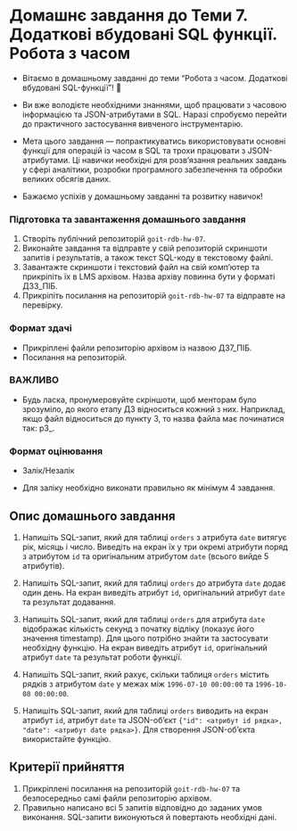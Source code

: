 # Домашнє завдання до Теми 7. Додаткові вбудовані SQL функції. Робота з часом

- Вітаємо в домашньому завданні до теми “Робота з часом. Додаткові вбудовані SQL-функції”! 🙂

- Ви вже володієте необхідними знаннями, щоб працювати з часовою інформацією та JSON-атрибутами в SQL. Наразі спробуємо перейти до практичного застосування вивченого інструментарію.

- Мета цього завдання — попрактикуватись використовувати основні функції для операцій із часом в SQL та трохи працювати з JSON-атрибутами. Ці навички необхідні для розв’язання реальних завдань у сфері аналітики, розробки програмного забезпечення та обробки великих обсягів даних.

- Бажаємо успіхів у домашньому завданні та розвитку навичок!

### Підготовка та завантаження домашнього завдання

1. Створіть публічний репозиторій `goit-rdb-hw-07`.
2. Виконайте завдання та відправте у свій репозиторій скриншоти запитів і результатів, а також текст SQL-коду в текстовому файлі.
3. Завантажте скриншоти і текстовий файл на свій комп’ютер та прикріпіть їх в LMS архівом. Назва архіву повинна бути у форматі ДЗ3_ПІБ.
4. Прикріпіть посилання на репозиторій `goit-rdb-hw-07` та відправте на перевірку.

### Формат здачі

- Прикріплені файли репозиторію архівом із назвою ДЗ7_ПІБ.
- Посилання на репозиторій.

### ВАЖЛИВО

- Будь ласка, пронумеровуйте скріншоти, щоб менторам було зрозуміло, до якого етапу ДЗ відноситься кожний з них. Наприклад, якщо файл відноситься до пункту 3, то назва файла має починатися так: p3\_.

### Формат оцінювання

- Залік/Незалік

- Для заліку необхідно виконати правильно як мінімум 4 завдання.

## Опис домашнього завдання

1. Напишіть SQL-запит, який для таблиці `orders` з атрибута `date` витягує рік, місяць і число. Виведіть на екран їх у три окремі атрибути поряд з атрибутом `id` та оригінальним атрибутом `date` (всього вийде 5 атрибутів).

2. Напишіть SQL-запит, який для таблиці `orders` до атрибута `date` додає один день. На екран виведіть атрибут `id`, оригінальний атрибут `date` та результат додавання.

3. Напишіть SQL-запит, який для таблиці `orders` для атрибута `date` відображає кількість секунд з початку відліку (показує його значення timestamp). Для цього потрібно знайти та застосувати необхідну функцію. На екран виведіть атрибут `id`, оригінальний атрибут `date` та результат роботи функції.

4. Напишіть SQL-запит, який рахує, скільки таблиця `orders` містить рядків з атрибутом `date` у межах між `1996-07-10 00:00:00` та `1996-10-08 00:00:00`.

5. Напишіть SQL-запит, який для таблиці `orders` виводить на екран атрибут `id`, атрибут `date` та JSON-об’єкт `{"id": <атрибут id рядка>, "date": <атрибут date рядка>}`. Для створення JSON-об’єкта використайте функцію.

## Критерії прийняття

1. Прикріплені посилання на репозиторій `goit-rdb-hw-07` та безпосередньо самі файли репозиторію архівом.
2. Правильно написано всі 5 запитів відповідно до заданих умов виконання. SQL-запити виконуються й повертають необхідні дані.
